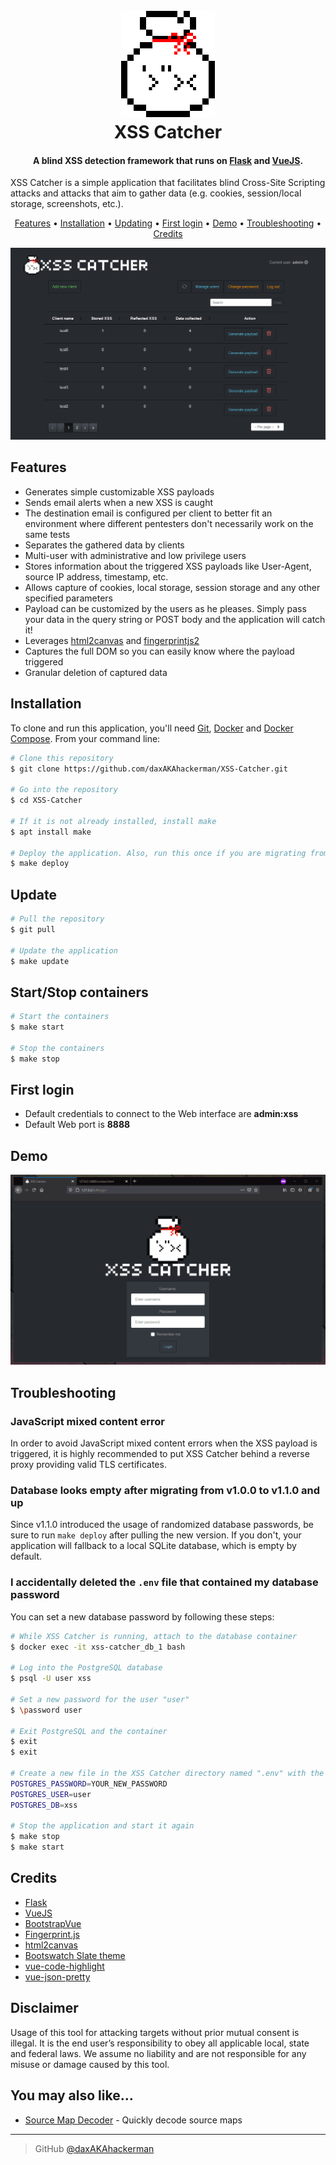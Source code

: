 <h1 align="center">
  <br>
  <img src="https://raw.githubusercontent.com/daxAKAhackerman/XSS-Catcher/master/resources/icon.png" alt="XSS-Catcher" width="150">
  <br>
  XSS Catcher
  <br>
</h1>
<h4 align="center">A blind XSS detection framework that runs on <a href="https://flask.palletsprojects.com/" target="_blank">Flask</a> and <a href="https://vuejs.org/" target="_blank">VueJS</a>.</h4>
XSS Catcher is a simple application that facilitates blind Cross-Site Scripting attacks and attacks that aim to gather data (e.g. cookies, session/local storage, screenshots, etc.).
<p align="center">
  <a href="#features">Features</a> •
  <a href="#installation">Installation</a> •
  <a href="#updating">Updating</a> •
  <a href="#first-login">First login</a> •
  <a href="#demo">Demo</a> •
  <a href="#troubleshooting">Troubleshooting</a> •
  <a href="#credits">Credits</a>
</p>

![screenshot](https://raw.githubusercontent.com/daxAKAhackerman/XSS-Catcher/master/resources/dashboard.png)

## Features

-   Generates simple customizable XSS payloads
-   Sends email alerts when a new XSS is caught
-   The destination email is configured per client to better fit an environment where different pentesters don't necessarily work on the same tests
-   Separates the gathered data by clients
-   Multi-user with administrative and low privilege users
-   Stores information about the triggered XSS payloads like User-Agent, source IP address, timestamp, etc.
-   Allows capture of cookies, local storage, session storage and any other specified parameters
-   Payload can be customized by the users as he pleases. Simply pass your data in the query string or POST body and the application will catch it!
-   Leverages [html2canvas](https://github.com/niklasvh/html2canvas) and [fingerprintjs2](https://github.com/Valve/fingerprintjs2)
-   Captures the full DOM so you can easily know where the payload triggered
-   Granular deletion of captured data

## Installation

To clone and run this application, you'll need [Git](https://git-scm.com), [Docker](https://docs.docker.com/engine/) and [Docker Compose](https://docs.docker.com/compose/). From your command line:

```bash
# Clone this repository
$ git clone https://github.com/daxAKAhackerman/XSS-Catcher.git

# Go into the repository
$ cd XSS-Catcher

# If it is not already installed, install make
$ apt install make

# Deploy the application. Also, run this once if you are migrating from v1.0.0
$ make deploy
```

## Update

```bash
# Pull the repository
$ git pull

# Update the application
$ make update
```

## Start/Stop containers

```bash
# Start the containers
$ make start

# Stop the containers
$ make stop
```

## First login

-   Default credentials to connect to the Web interface are **admin:xss**
-   Default Web port is **8888**

## Demo

![screenshot](https://raw.githubusercontent.com/daxAKAhackerman/XSS-Catcher/master/resources/animation.gif)

## Troubleshooting

### JavaScript mixed content error

In order to avoid JavaScript mixed content errors when the XSS payload is triggered, it is highly recommended to put XSS Catcher behind a reverse proxy providing valid TLS certificates.

### Database looks empty after migrating from v1.0.0 to v1.1.0 and up

Since v1.1.0 introduced the usage of randomized database passwords, be sure to run `make deploy` after pulling the new version. If you don't, your application will fallback to a local SQLite database, which is empty by default.

### I accidentally deleted the `.env` file that contained my database password

You can set a new database password by following these steps:

```bash
# While XSS Catcher is running, attach to the database container
$ docker exec -it xss-catcher_db_1 bash

# Log into the PostgreSQL database
$ psql -U user xss

# Set a new password for the user "user"
$ \password user

# Exit PostgreSQL and the container
$ exit
$ exit

# Create a new file in the XSS Catcher directory named ".env" with the following content
POSTGRES_PASSWORD=YOUR_NEW_PASSWORD
POSTGRES_USER=user
POSTGRES_DB=xss

# Stop the application and start it again
$ make stop
$ make start
```

###

## Credits

-   [Flask](https://flask.palletsprojects.com/)
-   [VueJS](https://vuejs.org/)
-   [BootstrapVue](https://bootstrap-vue.org/)
-   [Fingerprint.js](https://github.com/Valve/fingerprintjs2)
-   [html2canvas](https://github.com/niklasvh/html2canvas)
-   [Bootswatch Slate theme](https://bootswatch.com/slate/)
-   [vue-code-highlight](https://github.com/elisiondesign/vue-code-highlight)
-   [vue-json-pretty](https://github.com/leezng/vue-json-pretty)

## Disclaimer

Usage of this tool for attacking targets without prior mutual consent is illegal. It is the end user’s responsibility to obey all applicable local, state and federal laws. We assume no liability and are not responsible for any misuse or damage caused by this tool.

## You may also like...

-   [Source Map Decoder](https://github.com/daxAKAhackerman/source-map-decoder) - Quickly decode source maps

---

> GitHub [@daxAKAhackerman](https://github.com/daxAKAhackerman/)

